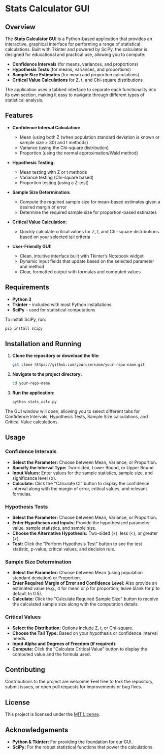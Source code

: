 # Stats Calculator GUI

## Overview

The **Stats Calculator GUI** is a Python-based application that provides an interactive, graphical interface for performing a range of statistical calculations. Built with Tkinter and powered by SciPy, the calculator is designed for educational and practical use, allowing you to compute:

- **Confidence Intervals** (for means, variances, and proportions)
- **Hypothesis Tests** (for means, variances, and proportions)
- **Sample Size Estimates** (for mean and proportion calculations)
- **Critical Value Calculations** for Z, t, and Chi-square distributions

The application uses a tabbed interface to separate each functionality into its own section, making it easy to navigate through different types of statistical analysis.

## Features

- **Confidence Interval Calculation:**  
  - Mean (using both Z (when population standard deviation is known or sample size > 30) and t methods)
  - Variance (using the Chi-square distribution)
  - Proportion (using the normal approximation/Wald method)

- **Hypothesis Testing:**  
  - Mean testing with Z or t methods
  - Variance testing (Chi-square based)
  - Proportion testing (using a Z-test)

- **Sample Size Determination:**  
  - Compute the required sample size for mean-based estimates given a desired margin of error
  - Determine the required sample size for proportion-based estimates

- **Critical Value Calculation:**  
  - Quickly calculate critical values for Z, t, and Chi-square distributions based on your selected tail criteria

- **User-Friendly GUI:**  
  - Clean, intuitive interface built with Tkinter’s Notebook widget
  - Dynamic input fields that update based on the selected parameter and method
  - Clear, formatted output with formulas and computed values

## Requirements

- **Python 3**  
- **Tkinter** – included with most Python installations  
- **SciPy** – used for statistical computations  

To install SciPy, run:

```bash
pip install scipy
```

## Installation and Running

1. **Clone the repository or download the file:**

    ```bash
    git clone https://github.com/yourusername/your-repo-name.git
    ```

2. **Navigate to the project directory:**

    ```bash
    cd your-repo-name
    ```

3. **Run the application:**

    ```bash
    python stats_calc.py
    ```

The GUI window will open, allowing you to select different tabs for Confidence Intervals, Hypothesis Tests, Sample Size calculations, and Critical Value calculations.

## Usage

### Confidence Intervals

- **Select the Parameter:** Choose between Mean, Variance, or Proportion.
- **Specify the Interval Type:** Two-sided, Lower Bound, or Upper Bound.
- **Input Values:** Enter values for the sample statistics, sample size, and significance level (α).
- **Calculate:** Click the "Calculate CI" button to display the confidence interval along with the margin of error, critical values, and relevant formulas.

### Hypothesis Tests

- **Select the Parameter:** Choose between Mean, Variance, or Proportion.
- **Enter Hypotheses and Inputs:** Provide the hypothesized parameter value, sample statistics, and sample size.
- **Choose the Alternative Hypothesis:** Two-sided (≠), less (<), or greater (>).
- **Test:** Click the "Perform Hypothesis Test" button to see the test statistic, p-value, critical values, and decision rule.

### Sample Size Determination

- **Select the Parameter:** Choose between Mean (using population standard deviation) or Proportion.
- **Enter Required Margin of Error and Confidence Level:** Also provide an estimated value (e.g., σ for mean or p̂ for proportion; leave blank for p̂ to default to 0.5).
- **Calculate:** Click the "Calculate Required Sample Size" button to receive the calculated sample size along with the computation details.

### Critical Values

- **Select the Distribution:** Options include Z, t, or Chi-square.
- **Choose the Tail Type:** Based on your hypothesis or confidence interval needs.
- **Input Alpha and Degrees of Freedom (if required):**
- **Compute:** Click the "Calculate Critical Value" button to display the computed value and the formula used.

## Contributing

Contributions to the project are welcome! Feel free to fork the repository, submit issues, or open pull requests for improvements or bug fixes.

## License

This project is licensed under the [MIT License](LICENSE).

## Acknowledgements

- **Python & Tkinter:** For providing the foundation for our GUI.
- **SciPy:** For the robust statistical functions that power the calculations.
